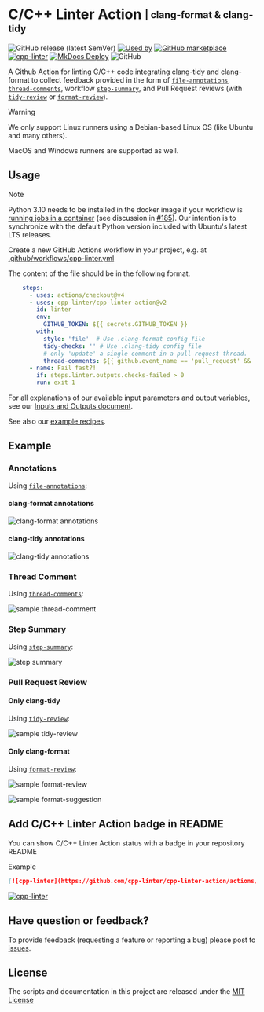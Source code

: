 [file-annotations]: https://cpp-linter.github.io/cpp-linter-action/inputs-outputs/#file-annotations
[thread-comments]: https://cpp-linter.github.io/cpp-linter-action/inputs-outputs/#thread-comments
[step-summary]: https://cpp-linter.github.io/cpp-linter-action/inputs-outputs/#step-summary
[tidy-review]: https://cpp-linter.github.io/cpp-linter-action/inputs-outputs/#tidy-review
[format-review]: https://cpp-linter.github.io/cpp-linter-action/inputs-outputs/#format-review

[io-doc]: https://cpp-linter.github.io/cpp-linter-action/inputs-outputs
[recipes-doc]: https://cpp-linter.github.io/cpp-linter-action/examples

[format-annotations-preview]: https://raw.githubusercontent.com/cpp-linter/cpp-linter-action/main/docs/images/annotations-clang-format.png
[tidy-annotations-preview]: https://raw.githubusercontent.com/cpp-linter/cpp-linter-action/main/docs/images/annotations-clang-tidy.png
[thread-comment-preview]: https://raw.githubusercontent.com/cpp-linter/cpp-linter-action/main/docs/images/comment.png
[step-summary-preview]: https://raw.githubusercontent.com/cpp-linter/cpp-linter-action/main/docs/images/step-summary.png
[tidy-review-preview]: https://raw.githubusercontent.com/cpp-linter/cpp-linter-action/main/docs/images/tidy-review.png
[format-review-preview]: https://raw.githubusercontent.com/cpp-linter/cpp-linter-action/main/docs/images/format-review.png
[format-suggestion-preview]: https://raw.githubusercontent.com/cpp-linter/cpp-linter-action/main/docs/images/format-suggestion.png

<!--README-start-->

# C/C++ Linter Action <sub><sup>| clang-format & clang-tidy</sup></sub>

![GitHub release (latest SemVer)](https://img.shields.io/github/v/release/cpp-linter/cpp-linter-action)
[![Used by](https://img.shields.io/static/v1?label=Used%20by&message=702&color=informational&logo=slickpic)](https://github.com/cpp-linter/cpp-linter-action/network/dependents)<!-- used by badge -->
[![GitHub marketplace](https://img.shields.io/badge/marketplace-C%2FC%2B%2B%20Linter-blue?logo=github)](https://github.com/marketplace/actions/c-c-linter)
[![cpp-linter](https://github.com/cpp-linter/cpp-linter-action/actions/workflows/cpp-linter.yml/badge.svg)](https://github.com/cpp-linter/cpp-linter-action/actions/workflows/cpp-linter.yml)
[![MkDocs Deploy](https://github.com/cpp-linter/cpp-linter-action/actions/workflows/mkdocs-deploy.yml/badge.svg)](https://github.com/cpp-linter/cpp-linter-action/actions/workflows/mkdocs-deploy.yml)
![GitHub](https://img.shields.io/github/license/cpp-linter/cpp-linter-action?label=license&logo=github)

A Github Action for linting C/C++ code integrating clang-tidy and clang-format
to collect feedback provided in the form of
[`file-annotations`][file-annotations], [`thread-comments`][thread-comments],
workflow [`step-summary`][step-summary], and Pull Request reviews (with
[`tidy-review`][tidy-review] or [`format-review`][format-review]).

> [!WARNING]
> We only support Linux runners using a Debian-based Linux OS (like Ubuntu and many others).
>
> MacOS and Windows runners are supported as well.

## Usage

> [!NOTE]
> Python 3.10 needs to be installed in the docker image if your workflow is
> [running jobs in a container](https://docs.github.com/en/actions/using-jobs/running-jobs-in-a-container)
> (see discussion in [#185](https://github.com/cpp-linter/cpp-linter-action/issues/185)).
> Our intention is to synchronize with the default Python version included with Ubuntu's latest LTS releases.

Create a new GitHub Actions workflow in your project, e.g. at [.github/workflows/cpp-linter.yml](https://github.com/cpp-linter/cpp-linter-action/blob/main/.github/workflows/cpp-linter.yml)

The content of the file should be in the following format.

```yaml
    steps:
      - uses: actions/checkout@v4
      - uses: cpp-linter/cpp-linter-action@v2
        id: linter
        env:
          GITHUB_TOKEN: ${{ secrets.GITHUB_TOKEN }}
        with:
          style: 'file'  # Use .clang-format config file
          tidy-checks: '' # Use .clang-tidy config file
          # only 'update' a single comment in a pull request thread.
          thread-comments: ${{ github.event_name == 'pull_request' && 'update' }}
      - name: Fail fast?!
        if: steps.linter.outputs.checks-failed > 0
        run: exit 1
```

For all explanations of our available input parameters and output variables, see our
[Inputs and Outputs document][io-doc].

See also our [example recipes][recipes-doc].

## Example

### Annotations

Using [`file-annotations`][file-annotations]:

#### clang-format annotations

![clang-format annotations][format-annotations-preview]

#### clang-tidy annotations

![clang-tidy annotations][tidy-annotations-preview]

### Thread Comment

Using [`thread-comments`][thread-comments]:

![sample thread-comment][thread-comment-preview]

### Step Summary

Using [`step-summary`][step-summary]:

![step summary][step-summary-preview]

### Pull Request Review

#### Only clang-tidy

Using [`tidy-review`][tidy-review]:

![sample tidy-review][tidy-review-preview]

#### Only clang-format

Using [`format-review`][format-review]:

![sample format-review][format-review-preview]

![sample format-suggestion][format-suggestion-preview]


## Add C/C++ Linter Action badge in README

You can show C/C++ Linter Action status with a badge in your repository README

Example

```markdown
[![cpp-linter](https://github.com/cpp-linter/cpp-linter-action/actions/workflows/cpp-linter.yml/badge.svg)](https://github.com/cpp-linter/cpp-linter-action/actions/workflows/cpp-linter.yml)
```

[![cpp-linter](https://github.com/cpp-linter/cpp-linter-action/actions/workflows/cpp-linter.yml/badge.svg)](https://github.com/cpp-linter/cpp-linter-action/actions/workflows/cpp-linter.yml)

## Have question or feedback?

To provide feedback (requesting a feature or reporting a bug) please post to [issues](https://github.com/cpp-linter/cpp-linter-action/issues).

## License

The scripts and documentation in this project are released under the [MIT License](https://github.com/cpp-linter/cpp-linter-action/blob/main/LICENSE)

<!--README-end-->
